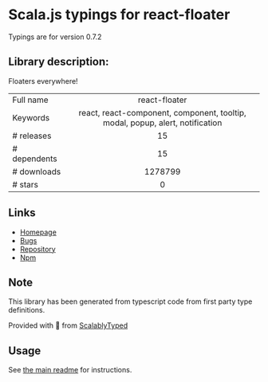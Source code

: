 
# Scala.js typings for react-floater

Typings are for version 0.7.2

## Library description:
Floaters everywhere!

|                    |                 |
| ------------------ | :-------------: |
| Full name          | react-floater |
| Keywords           | react, react-component, component, tooltip, modal, popup, alert, notification |
| # releases         | 15 |
| # dependents       | 15 |
| # downloads        | 1278799 |
| # stars            | 0 |

## Links
- [Homepage](https://github.com/gilbarbara/react-floater#readme)
- [Bugs](https://github.com/gilbarbara/react-floater/issues)
- [Repository](https://github.com/gilbarbara/react-floater)
- [Npm](https://www.npmjs.com/package/react-floater)
    


## Note
This library has been generated from typescript code from first party type definitions.

Provided with :purple_heart: from [ScalablyTyped](https://github.com/oyvindberg/ScalablyTyped)

## Usage
See [the main readme](../../readme.md) for instructions.


